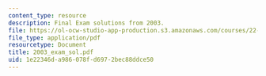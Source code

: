 ```yaml
---
content_type: resource
description: Final Exam solutions from 2003.
file: https://ol-ocw-studio-app-production.s3.amazonaws.com/courses/22-615-mhd-theory-of-fusion-systems-spring-2007/1e22346da986078fd6972bec88ddce50_2003_exam_sol.pdf
file_type: application/pdf
resourcetype: Document
title: 2003_exam_sol.pdf
uid: 1e22346d-a986-078f-d697-2bec88ddce50
---
```


